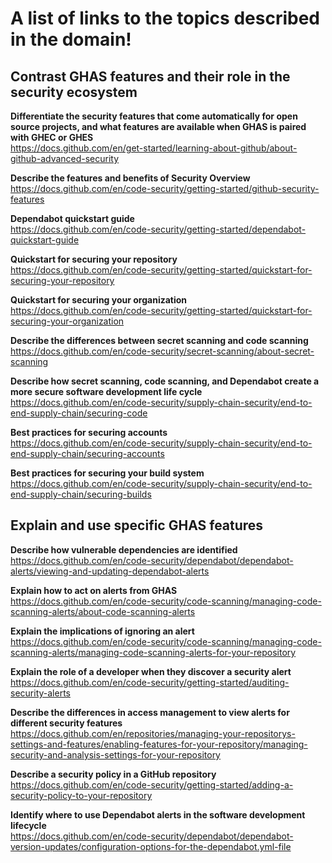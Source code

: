 # A list of links to the topics described in the domain!

## Contrast GHAS features and their role in the security ecosystem

**Differentiate the security features that come automatically for open source projects, and what features are available when GHAS is paired with GHEC or GHES**  
https://docs.github.com/en/get-started/learning-about-github/about-github-advanced-security

**Describe the features and benefits of Security Overview**  
https://docs.github.com/en/code-security/getting-started/github-security-features

**Dependabot quickstart guide**  
https://docs.github.com/en/code-security/getting-started/dependabot-quickstart-guide

**Quickstart for securing your repository**  
https://docs.github.com/en/code-security/getting-started/quickstart-for-securing-your-repository

**Quickstart for securing your organization**  
https://docs.github.com/en/code-security/getting-started/quickstart-for-securing-your-organization

**Describe the differences between secret scanning and code scanning**  
https://docs.github.com/en/code-security/secret-scanning/about-secret-scanning

**Describe how secret scanning, code scanning, and Dependabot create a more secure software development life cycle**  
https://docs.github.com/en/code-security/supply-chain-security/end-to-end-supply-chain/securing-code

**Best practices for securing accounts**  
https://docs.github.com/en/code-security/supply-chain-security/end-to-end-supply-chain/securing-accounts

**Best practices for securing your build system**  
https://docs.github.com/en/code-security/supply-chain-security/end-to-end-supply-chain/securing-builds

## Explain and use specific GHAS features

**Describe how vulnerable dependencies are identified**  
https://docs.github.com/en/code-security/dependabot/dependabot-alerts/viewing-and-updating-dependabot-alerts

**Explain how to act on alerts from GHAS**  
https://docs.github.com/en/code-security/code-scanning/managing-code-scanning-alerts/about-code-scanning-alerts

**Explain the implications of ignoring an alert**  
https://docs.github.com/en/code-security/code-scanning/managing-code-scanning-alerts/managing-code-scanning-alerts-for-your-repository

**Explain the role of a developer when they discover a security alert**  
https://docs.github.com/en/code-security/getting-started/auditing-security-alerts

**Describe the differences in access management to view alerts for different security features**  
https://docs.github.com/en/repositories/managing-your-repositorys-settings-and-features/enabling-features-for-your-repository/managing-security-and-analysis-settings-for-your-repository

**Describe a security policy in a GitHub repository**  
https://docs.github.com/en/code-security/getting-started/adding-a-security-policy-to-your-repository

**Identify where to use Dependabot alerts in the software development lifecycle**  
https://docs.github.com/en/code-security/dependabot/dependabot-version-updates/configuration-options-for-the-dependabot.yml-file
